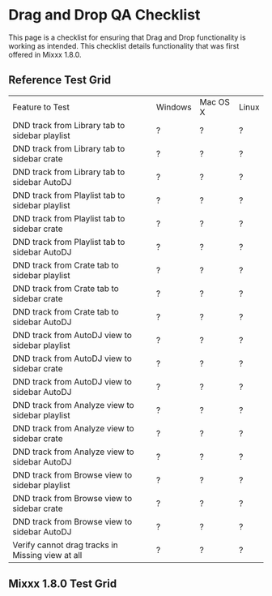 # Drag and Drop QA Checklist

This page is a checklist for ensuring that Drag and Drop functionality
is working as intended. This checklist details functionality that was
first offered in Mixxx 1.8.0.

## Reference Test Grid

|                                                  |         |          |       |
| ------------------------------------------------ | ------- | -------- | ----- |
| Feature to Test                                  | Windows | Mac OS X | Linux |
| DND track from Library tab to sidebar playlist   | ?       | ?        | ?     |
| DND track from Library tab to sidebar crate      | ?       | ?        | ?     |
| DND track from Library tab to sidebar AutoDJ     | ?       | ?        | ?     |
| DND track from Playlist tab to sidebar playlist  | ?       | ?        | ?     |
| DND track from Playlist tab to sidebar crate     | ?       | ?        | ?     |
| DND track from Playlist tab to sidebar AutoDJ    | ?       | ?        | ?     |
| DND track from Crate tab to sidebar playlist     | ?       | ?        | ?     |
| DND track from Crate tab to sidebar crate        | ?       | ?        | ?     |
| DND track from Crate tab to sidebar AutoDJ       | ?       | ?        | ?     |
| DND track from AutoDJ view to sidebar playlist   | ?       | ?        | ?     |
| DND track from AutoDJ view to sidebar crate      | ?       | ?        | ?     |
| DND track from AutoDJ view to sidebar AutoDJ     | ?       | ?        | ?     |
| DND track from Analyze view to sidebar playlist  | ?       | ?        | ?     |
| DND track from Analyze view to sidebar crate     | ?       | ?        | ?     |
| DND track from Analyze view to sidebar AutoDJ    | ?       | ?        | ?     |
| DND track from Browse view to sidebar playlist   | ?       | ?        | ?     |
| DND track from Browse view to sidebar crate      | ?       | ?        | ?     |
| DND track from Browse view to sidebar AutoDJ     | ?       | ?        | ?     |
| Verify cannot drag tracks in Missing view at all | ?       | ?        | ?     |

## Mixxx 1.8.0 Test Grid

